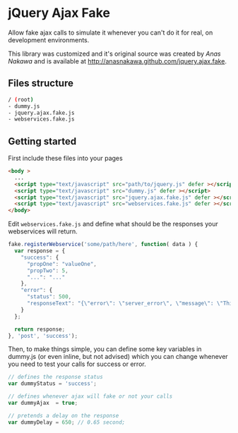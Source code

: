 # jQuery Ajax Fake

Allow fake ajax calls to simulate it whenever you can't do it for real, on development environments.

This library was customized and it's original source was created by *Anas Nakawa* and is available at http://anasnakawa.github.com/jquery.ajax.fake.

## Files structure

```bash
/ (root)
- dummy.js
- jquery.ajax.fake.js
- webservices.fake.js
```

## Getting started

First include these files into your pages

```html
<body >
  ...
  <script type="text/javascript" src="path/to/jquery.js" defer ></script>
  <script type="text/javascript" src="dummy.js" defer ></script>
  <script type="text/javascript" src="jquery.ajax.fake.js" defer ></script>
  <script type="text/javascript" src="webservices.fake.js" defer ></script>
</body>
```

Edit `webservices.fake.js` and define what should be the responses your webservices will return.


```javascript
fake.registerWebservice('some/path/here', function( data ) {
  var response = {
    "success": {
      "propOne": "valueOne",
      "propTwo": 5,
      "...": "..."
    },
    "error": {
      "status": 500,
      "responseText": "{\"error\": \"server_error\", \"message\": \"This is the error message\"}"
    }
  };

  return response;
}, 'post', 'success');
```

Then, to make things simple, you can define some key variables in dummy.js (or even inline, but not advised) which you can change whenever you need to test your calls for success or error.

```javascript
// defines the response status
var dummyStatus = 'success';

// defines whenever ajax will fake or not your calls
var dummyAjax  = true;

// pretends a delay on the response 
var dummyDelay = 650; // 0.65 second;

```
